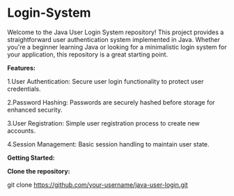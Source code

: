 # Login-System
Welcome to the Java User Login System repository! This project provides a straightforward user authentication system implemented in Java. Whether you're a beginner learning Java or looking for a minimalistic login system for your application, this repository is a great starting point.

**Features:**

1.User Authentication: Secure user login functionality to protect user credentials.

2.Password Hashing: Passwords are securely hashed before storage for enhanced security.

3.User Registration: Simple user registration process to create new accounts.

4.Session Management: Basic session handling to maintain user state.

**Getting Started:**

**Clone the repository:**

git clone https://github.com/your-username/java-user-login.git

